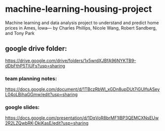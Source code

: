 # machine-learning-housing-project
Machine learning and data analysis project to understand and predict home prices in Ames, Iowa— by Charles Phillips, Nicole Wang, Robert Sandberg, and Tony Park

## google drive folder: 
https://drive.google.com/drive/folders/1x5wrdXJBfA96NYKTB9-dDbFthP5TIUFs?usp=sharing

### team planning notes: 
https://docs.google.com/document/d/1TBczRbWl_xGDn8upDUt7iGUIfsASeyL04oLBihaGGmw/edit?usp=sharing

### google slides: 
https://docs.google.com/presentation/d/1DqVoR8brMF1lBP3QEMCXNsEUw2R2LZQwbRK-DkiKasE/edit?usp=sharing
